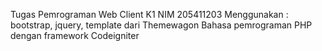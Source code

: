 Tugas Pemrograman Web Client K1 NIM 205411203
Menggunakan : bootstrap, jquery, template dari Themewagon
Bahasa pemrograman PHP dengan framework Codeigniter
